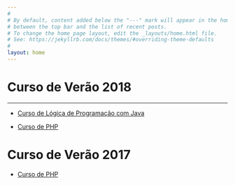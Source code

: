 ```yaml
---
#
# By default, content added below the "---" mark will appear in the home page
# between the top bar and the list of recent posts.
# To change the home page layout, edit the _layouts/home.html file.
# See: https://jekyllrb.com/docs/themes/#overriding-theme-defaults
#
layout: home
---
```

# Curso de Verão 2018

---
* [Curso de Lógica de Programação com Java](https://mrezende.github.io/curso-verao-ime-usp-logica-com-java-2018)

* [Curso de PHP](https://mrezende.github.io/curso-verao-ime-usp-php-2018)

# Curso de Verão 2017

* [Curso de PHP](https://mrezende.github.io/curso-verao-ime-usp-php-2017)